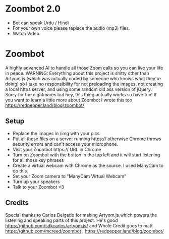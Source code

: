 # Zoombot 2.0
- Bot can speak Urdu / Hindi
- For your own voice please replace the audio (mp3) files.
- Watch Video: 

# Zoombot
A highly advanced AI to handle all those Zoom calls so you can live your life in peace. WARNING: Everything about this project is shitty other than Artyom.js (which was actually coded by someone who knows what they're doing) so I take no responsibility for not preloading the images, not creating a local https server, and using some random old ass version of jQuery. Sorry for the nightmares but hey, this thing actually works so have fun! If you want to learn a little more about Zoombot I wrote this too https://redpepper.land/blog/zoombot/


## Setup
- Replace the images in /img with your pics
- Put all these files on a server running https:// otherwise Chrome throws security errors and can't access your microphone.
- Visit your Zoombot https:// URL in Chrome
- Turn on Zoombot with the button in the top left and it will start listening for all those key phrases
- Create a virtual webcam with Chrome as the source. I used ManyCam to do this.
- Set your Zoom camera to "ManyCam Virtual Webcam"
- Turn up your speakers
- Talk to your Zoombot <3


## Credits
Special thanks to Carlos Delgado for making Artyom.js which powers the listening and speaking parts of this project. He's good https://github.com/sdkcarlos/artyom.js/
and Whole Credit goes to matt https://github.com/mcreed/zoombot ;  https://redpepper.land/blog/zoombot/
